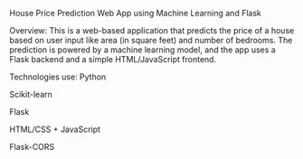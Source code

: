 House Price Prediction Web App using Machine Learning and Flask

Overview:
This is a web-based application that predicts the price of a house based on user input like area (in square feet) and number of bedrooms. The prediction is powered by a machine learning model, 
and the app uses a Flask backend and a simple HTML/JavaScript frontend.

Technologies use:
Python 

Scikit-learn 

Flask 

HTML/CSS + JavaScript 

Flask-CORS 
